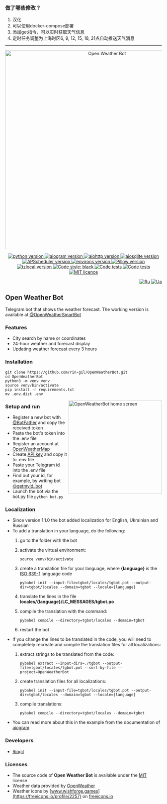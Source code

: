 ### 做了哪些修改？
1. 汉化
2. 可以使用docker-compose部署
3. 添加get指令，可以实时获取天气信息
4. 定时任务调整为上海时区6, 9, 12, 15, 18, 21点自动推送天气消息
---

<p align="center">
    <img src="https://repository-images.githubusercontent.com/559574279/ac1f8317-c07c-4c0f-a4e4-c49ae01237cd" alt="Open Weather Bot" width="640">
</p>

<p align="center">
    <a href="https://www.python.org/downloads/release/python-3108/">
        <img src="https://img.shields.io/badge/python-v3.10-informational" alt="python version">
    </a>
    <a href="https://pypi.org/project/aiogram/2.25.1/">
        <img src="https://img.shields.io/badge/aiogram-v2.25.1-informational" alt="aiogram version">
    </a>
    <a href="https://pypi.org/project/aiohttp/3.8.3/">
        <img src="https://img.shields.io/badge/aiohttp-v3.8.3-informational" alt="aiohttp version">
    </a>
    <a href="https://pypi.org/project/aiosqlite/0.19.0/">
        <img src="https://img.shields.io/badge/aiosqlite-v0.19.0-informational" alt="aiosqlite version">
    </a>
    <a href="https://pypi.org/project/APScheduler/3.10.1/">
        <img src="https://img.shields.io/badge/APScheduler-v3.10.1-informational" alt="APScheduler version">
    </a>
    <a href="https://pypi.org/project/environs/9.5.0/">
        <img src="https://img.shields.io/badge/environs-v9.5.0-informational" alt="environs version">
    </a>
    <a href="https://pypi.org/project/Pillow/10.0.0/">
        <img src="https://img.shields.io/badge/Pillow-v10.0.0-informational" alt="Pillow version">
    </a>
    <a href="https://pypi.org/project/tzlocal/5.0.1/">
        <img src="https://img.shields.io/badge/tzlocal-v5.0.1-informational" alt="tzlocal version">
    </a>
    <a href="https://github.com/psf/black">
        <img alt="Code style: black" src="https://img.shields.io/badge/code%20style-black-black.svg">
    </a>
    <a href="https://github.com/rin-gil/OpenWeatherBot/actions/workflows/tests.yml">
        <img src="https://github.com/rin-gil/OpenWeatherBot/actions/workflows/tests.yml/badge.svg" alt="Code tests">
    </a>
    <a href="https://github.com/rin-gil/OpenWeatherBot/actions/workflows/codeql.yml">
        <img src="https://github.com/rin-gil/OpenWeatherBot/actions/workflows/codeql.yml/badge.svg" alt="Code tests">
    </a>
    <a href="https://github.com/rin-gil/OpenWeatherBot/blob/master/LICENCE">
        <img src="https://img.shields.io/badge/licence-MIT-success" alt="MIT licence">
    </a>
</p>

<p align="right">
    <a href="https://github.com/rin-gil/OpenWeatherBot/blob/master/README.ru.md">
        <img src="https://raw.githubusercontent.com/rin-gil/rin-gil/main/assets/img/icons/flags/russia_24x24.png" alt="Ru"></a>
    <a href="https://github.com/rin-gil/OpenWeatherBot/blob/master/README.ua.md">
        <img src="https://raw.githubusercontent.com/rin-gil/rin-gil/main/assets/img/icons/flags/ukraine_24x24.png" alt="Ua">
    </a>
</p>

## Open Weather Bot

Telegram bot that shows the weather forecast.
The working version is available at [@OpenWeatherSmartBot](https://t.me/OpenWeatherSmartBot)

### Features

* City search by name or coordinates
* 24-hour weather and forecast display
* Updating weather forecast every 3 hours

### Installation

```
git clone https://github.com/rin-gil/OpenWeatherBot.git
cd OpenWeatherBot
python3 -m venv venv
source venv/bin/activate
pip install -r requirements.txt
mv .env.dist .env
```

<img align="right" width="300" src="https://raw.githubusercontent.com/rin-gil/rin-gil/main/assets/img/projects/OpenWeatherBot/screenshot_en.png" alt="OpenWeatherBot home screen">

### Setup and run

* Register a new bot with [@BotFather](https://t.me/BotFather) and copy the received token
* Paste the bot's token into the .env file
* Register an account at [OpenWeatherMap](https://home.openweathermap.org/users/sign_in)
* Create [API key](https://home.openweathermap.org/api_keys) and copy it to .env file
* Paste your Telegram id into the .env file
* Find out your id, for example, by writing bot [@getmyid_bot](https://t.me/getmyid_bot)
* Launch the bot via the bot.py file `python bot.py`

### Localization

* Since version 1.1.0 the bot added localization for English, Ukrainian and Russian
* To add a translation in your language, do the following:
  1. go to the folder with the bot
  2. activate the virtual environment:

     `source venv/bin/activate`
  3. create a translation file for your language, where **{language}** is the [ISO 639-1](https://en.wikipedia.org/wiki/List_of_ISO_639-1_codes) language code

     `pybabel init --input-file=tgbot/locales/tgbot.pot --output-dir=tgbot/locales --domain=tgbot --locale={language}`
  4. translate the lines in the file **locales/{language}/LC_MESSAGES/tgbot.po**
  5. compile the translation with the command:

     `pybabel compile --directory=tgbot/locales --domain=tgbot`
  6. restart the bot
* If you change the lines to be translated in the code, you will need to completely recreate and compile the 
  translation files for all localizations:
  1. extract strings to be translated from the code:

     `pybabel extract --input-dirs=./tgbot --output-file=tgbot/locales/tgbot.pot --sort-by-file --project=OpenWeatherBot`
  2. create translation files for all localizations:

     `pybabel init --input-file=tgbot/locales/tgbot.pot --output-dir=tgbot/locales --domain=tgbot --locale={language}`
  3. compile translations:

     `pybabel compile --directory=tgbot/locales --domain=tgbot`
* You can read more about this in the example from the documentation of [aiogram](https://docs.aiogram.dev/en/latest/examples/i18n_example.html)

### Developers

* [Ringil](https://github.com/rin-gil)

### Licenses

* The source code of **Open Weather Bot** is available under the [MIT](https://github.com/rin-gil/OpenWeatherBot/blob/master/LICENCE) license
* Weather data provided by [OpenWeather](https://openweathermap.org/)
* Weather icons by [www.wishforge.games](https://freeicons.io/profile/2257) on [freeicons.io](https://freeicons.io/)
